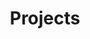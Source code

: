 ---
title: "Projects"
layout: tags
permalink: /Projects/
author_profile: true
sidebar_main: true
---